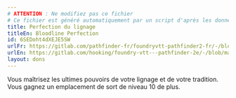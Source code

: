 ```yaml
---
# ATTENTION : Ne modifiez pas ce fichier
# Ce fichier est généré automatiquement par un script d'après les données du module Foundry VTT officiel et de sa traduction
title: Perfection du lignage
titleEn: Bloodline Perfection
id: 6SEDoht4dXEJE5SW
urlFr: https://gitlab.com/pathfinder-fr/foundryvtt-pathfinder2-fr/-/blob/master/data/feats/6SEDoht4dXEJE5SW.htm
urlEn: https://gitlab.com/hooking/foundry-vtt---pathfinder-2e/-/blob/master/packs/data/feats.db/bloodline-perfection.json
layout: dons
---
```

Vous maîtrisez les ultimes pouvoirs de votre lignage et de votre tradition. Vous gagnez un emplacement de sort de niveau 10 de plus.

